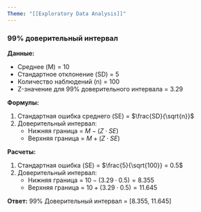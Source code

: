 ```yaml
---
Theme: "[[Exploratory Data Analysis]]"
---
```

### 99% доверительный интервал

**Данные:**
- Среднее (M) = 10
- Стандартное отклонение (SD) = 5
- Количество наблюдений (n) = 100
- Z-значение для 99% доверительного интервала = 3.29

**Формулы:**
1. Стандартная ошибка среднего (SE) = $\frac{SD}{\sqrt{n}}$
2. Доверительный интервал:
   - Нижняя граница = $M - (Z \cdot SE)$
   - Верхняя граница = $M + (Z \cdot SE)$

**Расчеты:**
1. Стандартная ошибка (SE) = $\frac{5}{\sqrt{100}} = 0.5$
2. Доверительный интервал:
   - Нижняя граница = $10 - (3.29 \cdot 0.5) = 8.355$
   - Верхняя граница = $10 + (3.29 \cdot 0.5) = 11.645$

**Ответ:**
99% Доверительный интервал = [8.355, 11.645]
